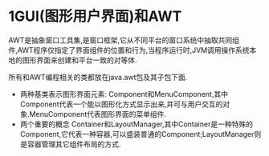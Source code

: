 ﻿# 1GUI(图形用户界面)和AWT
AWT是抽象窗口工具集,是窗口框架,它从不同平台的窗口系统中抽取共同组件,AWT程序仅指定了界面组件的位置和行为,当程序运行时,JVM调用操作系统本地的图形界面来创建和平台一致的对等体.

所有和AWT编程相关的类都放在java.awt包及其子包下面.
* 两种基类表示图形界面元素:
Component和MenuComponent,其中Component代表一个能以图形化方式显示出来,并可与用户交互的对象.MenuComponent代表图形界面的菜单组件.
* 两个重要的概念
Container和LayoutManager,其中Container是一种特殊的Component,它代表一种容器,可以盛装普通的Component;LayoutManager则是容器管理其它组件布局的方式.

